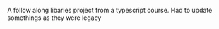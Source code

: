 A follow along libaries project from a typescript course. Had to update somethings as they were legacy
